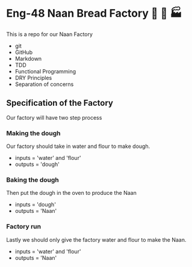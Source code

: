 # Eng-48 Naan Bread Factory :stuffed_flatbread: :bread: :factory: 

This is a repo for our Naan Factory
- git
- GitHub
- Markdown
- TDD
- Functional Programming  
- DRY Principles 
- Separation of concerns

## Specification of the Factory

Our factory will have two step process

### Making the dough 
Our factory should take in water and flour to make dough.
- inputs = 'water' and 'flour'
- outputs = 'dough'

### Baking the dough
Then put the dough in the oven to produce the Naan 
- inputs = 'dough'
- outputs = 'Naan'

### Factory run 
Lastly we should only give the factory water and flour to make the Naan.
-  inputs = 'water' and 'flour'
- outputs = 'Naan' 
